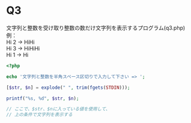 # Q3
文字列と整数を受け取り整数の数だけ文字列を表示するプログラム(q3.php)  
例：  
 Hi 2 → HiHi  
 Hi 3 → HiHiHi  
 Hi 1 → Hi

``` php
<?php

echo '文字列と整数を半角スペース区切りで入力して下さい => ';

[$str, $n] = explode(" ", trim(fgets(STDIN)));

printf("%s, %d", $str, $n);

// ここで、$str、$nに入っている値を使用して、
// 上の条件で文字列を表示する

```